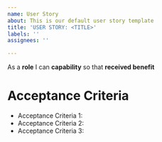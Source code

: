 ```yaml
---
name: User Story
about: This is our default user story template
title: 'USER STORY: <TITLE>'
labels: ''
assignees: ''

---
```


As a **role** I can **capability** so that **received benefit**

# Acceptance Criteria

* Acceptance Criteria 1:
* Acceptance Criteria 2:
* Acceptance Criteria 3:
